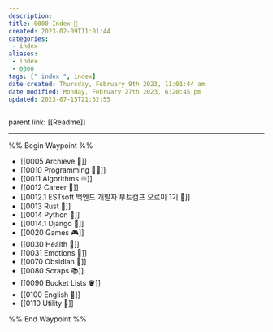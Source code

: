 ```yaml
---
description:
title: 0000 Index 🔗
created: 2023-02-09T11:01:44
categories: 
 - index
aliases: 
 - index
 - 0000
tags: [" index ", index]
date created: Thursday, February 9th 2023, 11:01:44 am
date modified: Monday, February 27th 2023, 6:20:45 pm
updated: 2023-07-15T21:32:55
---
```


parent link: [[Readme]]

---
%% Begin Waypoint %%
- [[0005 Archieve 💾]]
- [[0010 Programming 👩‍💻]]
- [[0011 Algorithms ♾️]]
- [[0012 Career 💼]]
- [[0012.1 ESTsoft 백엔드 개발자 부트캠프 오르미 1기 🙊]]
- [[0013 Rust 🦀]]
- [[0014 Python 🐍]]
- [[0014.1 Django 🎈]]
- [[0020 Games 🎮]]
- [[0030 Health 💪]]
- [[0031 Emotions 🤔]]
- [[0070 Obsidian 💎]]
- [[0080 Scraps 📚]]
- [[0090 Bucket Lists 🪣]]
- [[0100 English 👻]]
- [[0110 Utility 🔧]]

%% End Waypoint %%
